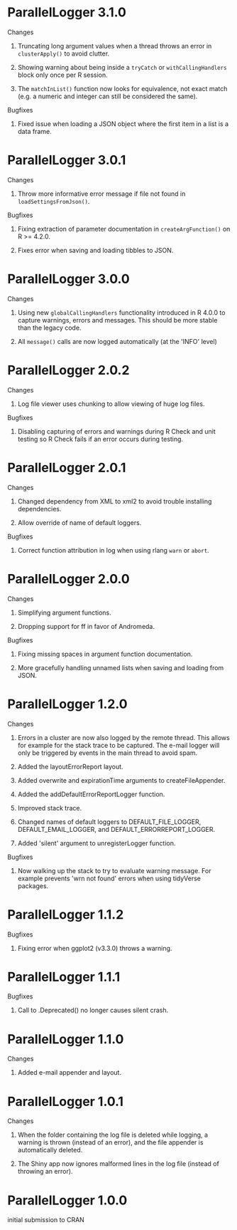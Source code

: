 ParallelLogger 3.1.0
====================

Changes

1. Truncating long argument values when a thread throws an error in `clusterApply()` to avoid clutter.

2. Showing warning about being inside a `tryCatch` or `withCallingHandlers` block only once per R session.

3. The `matchInList()` function now looks for equivalence, not exact match (e.g. a numeric and integer can still be considered the same).

Bugfixes

1. Fixed issue when loading a JSON object where the first item in a list is a data frame.


ParallelLogger 3.0.1
====================

Changes

1. Throw more informative error message if file not found in `loadSettingsFromJson()`.

Bugfixes

1. Fixing extraction of parameter documentation in `createArgFunction()` on R >= 4.2.0.

2. Fixes error when saving and loading tibbles to JSON.


ParallelLogger 3.0.0
====================

Changes

1. Using new `globalCallingHandlers` functionality introduced in R 4.0.0 to capture warnings, errors and messages. This should be more stable than the legacy code. 

2. All `message()` calls are now logged automatically (at the 'INFO' level)


ParallelLogger 2.0.2
====================

Changes

1. Log file viewer uses chunking to allow viewing of huge log files.

Bugfixes

1. Disabling capturing of errors and warnings during R Check and unit testing so R Check fails if an error occurs during testing.


ParallelLogger 2.0.1
====================

Changes

1. Changed dependency from XML to xml2 to avoid trouble installing dependencies.

2. Allow override of name of default loggers.

Bugfixes

1. Correct function attribution in log when using rlang `warn` or `abort`.


ParallelLogger 2.0.0
====================

Changes

1. Simplifying argument functions.

2. Dropping support for ff in favor of Andromeda.

Bugfixes

1. Fixing missing spaces in argument function documentation.

2. More gracefully handling unnamed lists when saving and loading from JSON.


ParallelLogger 1.2.0
====================

Changes

1. Errors in a cluster are now also logged by the remote thread. This allows for example for the stack trace to be captured. The e-mail logger will only be triggered by events in the main thread to avoid spam.

2. Added the layoutErrorReport layout.

3. Added overwrite and expirationTime arguments to createFileAppender.

4. Added the addDefaultErrorReportLogger function. 

5. Improved stack trace.

6. Changed names of default loggers to DEFAULT_FILE_LOGGER, DEFAULT_EMAIL_LOGGER, and DEFAULT_ERRORREPORT_LOGGER.

7. Added 'silent' argument to unregisterLogger function.

Bugfixes

1. Now walking up the stack to try to evaluate warning message. For example prevents 'wrn not found' errors when using tidyVerse packages.


ParallelLogger 1.1.2
====================

Bugfixes

1. Fixing error when ggplot2 (v3.3.0) throws a warning.


ParallelLogger 1.1.1
====================

Bugfixes

1. Call to .Deprecated() no longer causes silent crash.


ParallelLogger 1.1.0
====================

Changes

1. Added e-mail appender and layout.


ParallelLogger 1.0.1
====================

Changes

1. When the folder containing the log file is deleted while logging, a warning is thrown (instead of an error), and the file appender is automatically deleted.

2. The Shiny app now ignores malformed lines in the log file (instead of throwing an error).


ParallelLogger 1.0.0
====================

initial submission to CRAN
